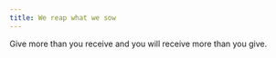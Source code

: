 ```yaml
---
title: We reap what we sow
---
```


Give more than you receive and you will receive more than you give.
